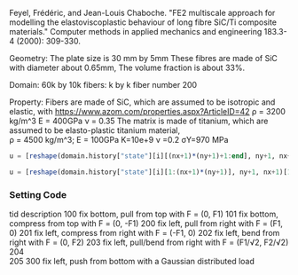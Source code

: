 Feyel, Frédéric, and Jean-Louis Chaboche. 
"FE2 multiscale approach for modelling the elastoviscoplastic behaviour of long fibre SiC/Ti composite materials." 
Computer methods in applied mechanics and engineering 183.3-4 (2000): 309-330.

Geometry:
The plate size is 30 mm by 5mm 
These fibres are made of SiC with diameter about 0.65mm,
The volume fraction is about 33%. 

Domain: 60k by 10k
fibers: k by k
fiber number 200

Property:
Fibers are made of SiC, which are assumed to be isotropic and elastic, with
https://www.azom.com/properties.aspx?ArticleID=42
ρ = 3200 kg/m^3  E = 400GPa   ν = 0.35
The matrix is made of titanium, which are assumed to be elasto-plastic titanium material,  
ρ = 4500 kg/m^3;  E = 100GPa	 K=10e+9  ν =0.2   σY=970 MPa


```julia
u = [reshape(domain.history["state"][i][(nx+1)*(ny+1)+1:end], ny+1, nx+1)[1,end] for i = 1:length(domain.history["state"])]
```


```julia
u = [reshape(domain.history["state"][i][1:(nx+1)*(ny+1)], ny+1, nx+1)[1,end] for i = 1:length(domain.history["state"])]
```


### Setting Code
tid               description
100               fix bottom, pull from top with F = (0, F1)
101               fix bottom, compress from top with F = (0, -F1)
200               fix left, pull from right with F = (F1, 0)
201               fix left, compress from right with F = (-F1, 0)
202               fix left, bend from right with F = (0, F2)
203               fix left, pull/bend from right with F = (F1/√2, F2/√2)
204         
205
300               fix left, push from bottom with a Gaussian distributed load